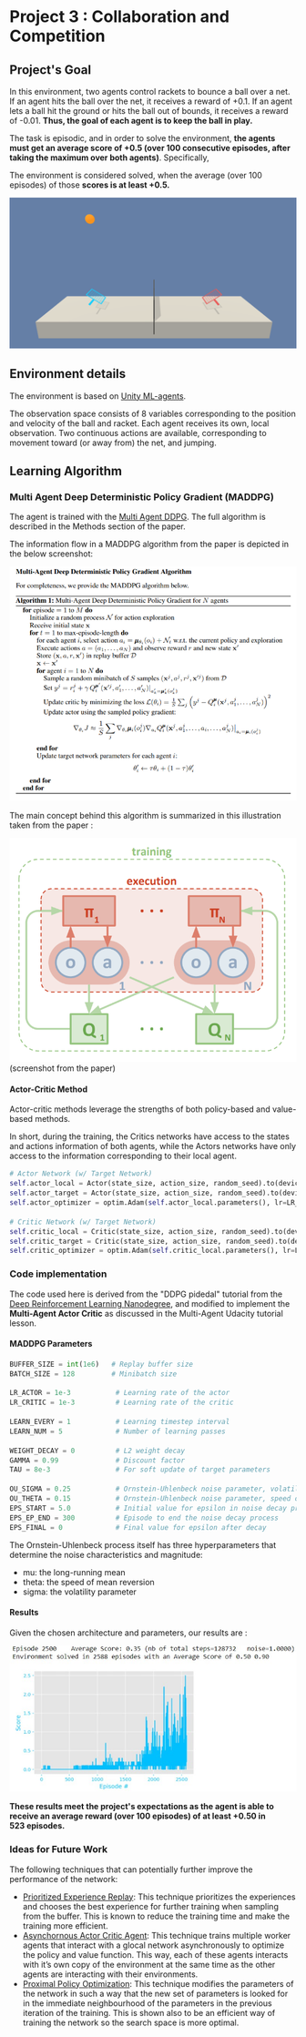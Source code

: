 # Project 3 : Collaboration and Competition

## Project's Goal

In this environment, two agents control rackets to bounce a ball over a net. If an agent hits the ball over the net, it receives a reward of +0.1.  If an agent lets a ball hit the ground or hits the ball out of bounds, it receives a reward of -0.01.  **Thus, the goal of each agent is to keep the ball in play.**

The task is episodic, and in order to solve the environment, **the agents must get an average score of +0.5 (over 100 consecutive episodes, after taking the maximum over both agents)**. Specifically,

The environment is considered solved, when the average (over 100 episodes) of those **scores is at least +0.5.**

![Tennis Agents](assets/tennis.png)

## Environment details

The environment is based on [Unity ML-agents](https://github.com/Unity-Technologies/ml-agents).

The observation space consists of 8 variables corresponding to the position and velocity of the ball and racket. Each agent receives its own, local observation.  Two continuous actions are available, corresponding to movement toward (or away from) the net, and jumping. 


## Learning Algorithm

### Multi Agent Deep Deterministic Policy Gradient (MADDPG)

The agent is trained with the [Multi Agent DDPG](https://arxiv.org/abs/1706.02275). The full algorithm is described in the Methods section of the paper.

The information flow in a MADDPG algorithm from the paper is depicted in the below screenshot:

![MADDPG algorithm](assets/MADDPG-algo.png) <br> 


The main concept behind this algorithm is summarized in this illustration taken from the paper :

![Overview of the multi-agent decentralized actor, centralized critic approach](assets/MADDPG.png) (screenshot from the paper)

#### Actor-Critic Method
Actor-critic methods leverage the strengths of both policy-based and value-based methods.

In short, during the training, the Critics networks have access to the states and actions information of both agents, while the Actors networks have only access to the information corresponding to their local agent.

```python
# Actor Network (w/ Target Network)
self.actor_local = Actor(state_size, action_size, random_seed).to(device)
self.actor_target = Actor(state_size, action_size, random_seed).to(device)
self.actor_optimizer = optim.Adam(self.actor_local.parameters(), lr=LR_ACTOR)

# Critic Network (w/ Target Network)
self.critic_local = Critic(state_size, action_size, random_seed).to(device)
self.critic_target = Critic(state_size, action_size, random_seed).to(device)
self.critic_optimizer = optim.Adam(self.critic_local.parameters(), lr=LR_CRITIC, weight_decay=WEIGHT_DECAY)
```

### Code implementation

The code used here is derived from the "DDPG pidedal" tutorial from the [Deep Reinforcement Learning Nanodegree](https://www.udacity.com/course/deep-reinforcement-learning-nanodegree--nd893), and modified to implement the **Multi-Agent Actor Critic**  as discussed in the Multi-Agent Udacity tutorial lesson.

#### MADDPG Parameters

```python
BUFFER_SIZE = int(1e6)   # Replay buffer size
BATCH_SIZE = 128         # Minibatch size

LR_ACTOR = 1e-3           # Learning rate of the actor 
LR_CRITIC = 1e-3          # Learning rate of the critic

LEARN_EVERY = 1           # Learning timestep interval
LEARN_NUM = 5             # Number of learning passes

WEIGHT_DECAY = 0          # L2 weight decay
GAMMA = 0.99              # Discount factor
TAU = 8e-3                # For soft update of target parameters

OU_SIGMA = 0.25           # Ornstein-Uhlenbeck noise parameter, volatility
OU_THETA = 0.15           # Ornstein-Uhlenbeck noise parameter, speed of mean reversion
EPS_START = 5.0           # Initial value for epsilon in noise decay process in Agent.act()
EPS_EP_END = 300          # Episode to end the noise decay process
EPS_FINAL = 0             # Final value for epsilon after decay
```

The Ornstein-Uhlenbeck process itself has three hyperparameters that determine the noise characteristics and magnitude:
- mu: the long-running mean
- theta: the speed of mean reversion
- sigma: the volatility parameter

#### Results

Given the chosen architecture and parameters, our results are :

![Training results](assets/Results.jpg)

**These results meet the project's expectations as the agent is able to receive an average reward (over 100 episodes) of at least +0.50 in <br> 523 episodes.** 


### Ideas for Future Work

The following techniques that can potentially further improve the performance of the network:
- [Prioritized Experience Replay](https://arxiv.org/abs/1511.05952): This technique prioritizes the experiences and chooses the best experience for further training when sampling from the buffer. This is known to reduce the training time and make the training more efficient.
- [Asynchornous Actor Critic Agent](https://medium.com/emergent-future/simple-reinforcement-learning-with-tensorflow-part-8-asynchronous-actor-critic-agents-a3c-c88f72a5e9f2): This technique trains multiple worker agents that interact with a glocal network asynchronously to optimize the policy and value function. This way, each of these agents interacts with it’s own copy of the environment at the same time as the other agents are interacting with their environments.
- [Proximal Policy Optimization](https://arxiv.org/abs/1707.06347): This technique modifies the parameters of the network in such a way that the new set of parameters is looked for in the immediate neighbourhood of the parameters in the previous iteration of the training. This is shown also to be an efficient way of training the network so the search space is more optimal. 
